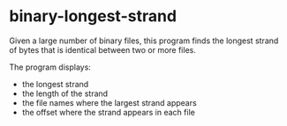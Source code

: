 # binary-longest-strand
Given a large number of binary files, this program finds the longest strand of bytes that is identical between two or more files.

The program displays:
- the longest strand
- the length of the strand
- the file names where the largest strand appears
- the offset where the strand appears in each file
